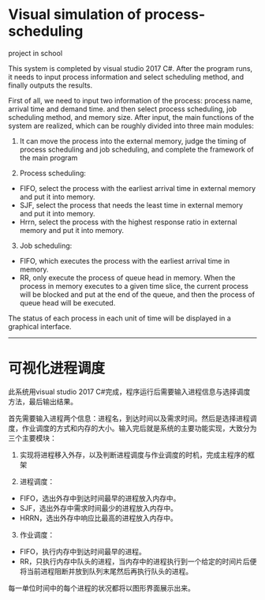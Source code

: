 # Visual simulation of process-scheduling
project in school

This system is completed by visual studio 2017 C#. After the program runs, it needs to 
input process information and select scheduling method, and finally outputs the results. 

First of all, we need to input two information of the process: process name, arrival time and demand time. and then select process scheduling, 
job scheduling method, and memory size. After input, the main functions of the system are realized, which can be roughly divided into three main modules:

1. It can move the process into the external memory, judge the timing of process scheduling and job scheduling, and complete the framework of the main program

2. Process scheduling:
 - FIFO, select the process with the earliest arrival time in external memory and put it into memory.
 - SJF, select the process that needs the least time in external memory and put it into memory.
 - Hrrn, select the process with the highest response ratio in external memory and put it into memory.

3. Job scheduling:
 - FIFO, which executes the process with the earliest arrival time in memory.
 - RR, only execute the process of queue head in memory. When the process in memory executes to a given time slice,
 the current process will be blocked and put at the end of the queue, and then the process of queue head will be executed.

The status of each process in each unit of time will be displayed in a graphical interface.

---------------------

# 可视化进程调度

此系统用visual studio 2017 C#完成，程序运行后需要输入进程信息与选择调度方法，最后输出结果。

首先需要输入进程两个信息：进程名，到达时间以及需求时间。然后是选择进程调度，作业调度的方式和内存的大小。输入完后就是系统的主要功能实现，大致分为三个主要模块：

1. 实现将进程移入外存，以及判断进程调度与作业调度的时机，完成主程序的框架

2. 进程调度：
 - FIFO，选出外存中到达时间最早的进程放入内存中。
 - SJF，选出外存中需求时间最少的进程放入内存中。
 - HRRN，选出外存中响应比最高的进程放入内存中。


3. 作业调度：
 - FIFO，执行内存中到达时间最早的进程。
 - RR，只执行内存中队头的进程，当内存中的进程执行到一个给定的时间片后便将当前进程阻断并放到队列末尾然后再执行队头的进程。

每一单位时间中的每个进程的状况都将以图形界面展示出来。

